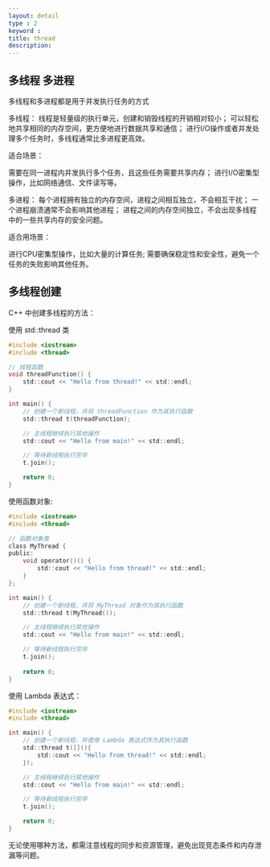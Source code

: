 ```yaml
---
layout: detail
type : 2
keyword :     
title: thread
description: 
---
```


## 多线程  多进程

多线程和多进程都是用于并发执行任务的方式

多线程：
线程是轻量级的执行单元，创建和销毁线程的开销相对较小；
可以轻松地共享相同的内存空间，更方便地进行数据共享和通信；
进行I/O操作或者并发处理多个任务时，多线程通常比多进程更高效。

适合场景：

需要在同一进程内并发执行多个任务，且这些任务需要共享内存；
进行I/O密集型操作，比如网络通信、文件读写等。

多进程：
每个进程拥有独立的内存空间，进程之间相互独立，不会相互干扰；
一个进程崩溃通常不会影响其他进程；
进程之间的内存空间独立，不会出现多线程中的一些共享内存的安全问题。

适合用场景：

进行CPU密集型操作，比如大量的计算任务;
需要确保稳定性和安全性，避免一个任务的失败影响其他任务。

## 多线程创建

C++ 中创建多线程的方法：

使用 std::thread 类
```c
#include <iostream>
#include <thread>

// 线程函数
void threadFunction() {
    std::cout << "Hello from thread!" << std::endl;
}

int main() {
    // 创建一个新线程，并将 threadFunction 作为其执行函数
    std::thread t(threadFunction);

    // 主线程继续执行其他操作
    std::cout << "Hello from main!" << std::endl;

    // 等待新线程执行完毕
    t.join();

    return 0;
}

```

使用函数对象:
```c
#include <iostream>
#include <thread>

// 函数对象类
class MyThread {
public:
    void operator()() {
        std::cout << "Hello from thread!" << std::endl;
    }
};

int main() {
    // 创建一个新线程，并将 MyThread 对象作为其执行函数
    std::thread t(MyThread());

    // 主线程继续执行其他操作
    std::cout << "Hello from main!" << std::endl;

    // 等待新线程执行完毕
    t.join();
    
    return 0;
}
```

使用 Lambda 表达式：
```c
#include <iostream>
#include <thread>

int main() {
    // 创建一个新线程，并使用 Lambda 表达式作为其执行函数
    std::thread t([](){
        std::cout << "Hello from thread!" << std::endl;
    });

    // 主线程继续执行其他操作
    std::cout << "Hello from main!" << std::endl;

    // 等待新线程执行完毕
    t.join();

    return 0;
}
```

无论使用哪种方法，都需注意线程的同步和资源管理，避免出现竞态条件和内存泄漏等问题。